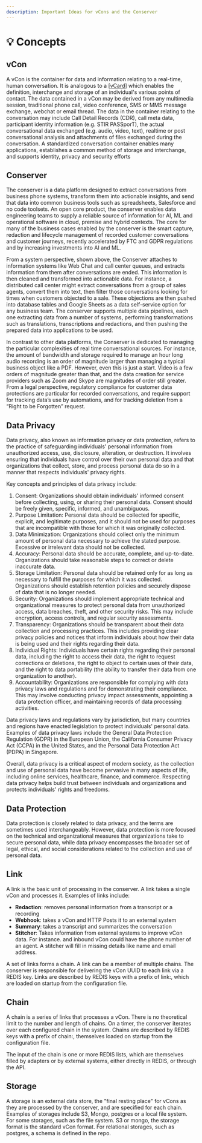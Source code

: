 ```yaml
---
description: Important Ideas for vCons and the Conserver
---
```


# 💡 Concepts

## vCon

A vCon is the container for data and information relating to a real-time, human conversation. It is analogous to a \[[vCard](https://datatracker.ietf.org/doc/html/draft-petrie-vcon#vCard)] which enables the definition, interchange and storage of an individual's various points of contact. The data contained in a vCon may be derived from any multimedia session, traditional phone call, video conference, SMS or MMS message exchange, webchat or email thread. The data in the container relating to the conversation may include Call Detail Records (CDR), call meta data, participant identity information (e.g. STIR PASSporT), the actual conversational data exchanged (e.g. audio, video, text), realtime or post conversational analysis and attachments of files exchanged during the conversation. A standardized conversation container enables many applications, establishes a common method of storage and interchange, and supports identity, privacy and security efforts&#x20;

## Conserver

The conserver is a data platform designed to extract conversations from business phone systems, transform them into actionable insights, and send that data into common business tools such as spreadsheets, Salesforce and no code toolsets. An open core product, the conserver enables data engineering teams to supply a reliable source of information for AI, ML and operational software in cloud, premise and hybrid contexts. The core for many of the business cases enabled by the conserver is the smart capture, redaction and lifecycle management of recorded customer conversations and customer journeys, recently accelerated by FTC and GDPR regulations and by increasing investments into AI and ML.

From a system perspective, shown above, the Conserver attaches to information systems like Web Chat and call center queues, and extracts information from them after conversations are ended. This information is then cleaned and transformed into actionable data. For instance, a distributed call center might extract conversations from a group of sales agents, convert them into text, then filter those conversations looking for times when customers objected to a sale. These objections are then pushed into database tables and Google Sheets as a data self-service option for any business team. The conserver supports multiple data pipelines, each one extracting data from a number of systems, performing transformations such as translations, transcriptions and redactions, and then pushing the prepared data into applications to be used.

In contrast to other data platforms, the Conserver is dedicated to managing the particular complexities of real time conversational sources. For instance, the amount of bandwidth and storage required to manage an hour long audio recording is an order of magnitude larger than managing a typical business object like a PDF. However, even this is just a start. Video is a few orders of magnitude greater than that, and the data creation for service providers such as Zoom and Skype are magnitudes of order still greater. From a legal perspective, regulatory compliance for customer data protections are particular for recorded conversations, and require support for tracking data’s use by automations, and for tracking deletion from a “Right to be Forgotten” request.

## Data Privacy

Data privacy, also known as information privacy or data protection, refers to the practice of safeguarding individuals' personal information from unauthorized access, use, disclosure, alteration, or destruction. It involves ensuring that individuals have control over their own personal data and that organizations that collect, store, and process personal data do so in a manner that respects individuals' privacy rights.

Key concepts and principles of data privacy include:

1. Consent: Organizations should obtain individuals' informed consent before collecting, using, or sharing their personal data. Consent should be freely given, specific, informed, and unambiguous.
2. Purpose Limitation: Personal data should be collected for specific, explicit, and legitimate purposes, and it should not be used for purposes that are incompatible with those for which it was originally collected.
3. Data Minimization: Organizations should collect only the minimum amount of personal data necessary to achieve the stated purpose. Excessive or irrelevant data should not be collected.
4. Accuracy: Personal data should be accurate, complete, and up-to-date. Organizations should take reasonable steps to correct or delete inaccurate data.
5. Storage Limitation: Personal data should be retained only for as long as necessary to fulfill the purposes for which it was collected. Organizations should establish retention policies and securely dispose of data that is no longer needed.
6. Security: Organizations should implement appropriate technical and organizational measures to protect personal data from unauthorized access, data breaches, theft, and other security risks. This may include encryption, access controls, and regular security assessments.
7. Transparency: Organizations should be transparent about their data collection and processing practices. This includes providing clear privacy policies and notices that inform individuals about how their data is being used and their rights regarding their data.
8. Individual Rights: Individuals have certain rights regarding their personal data, including the right to access their data, the right to request corrections or deletions, the right to object to certain uses of their data, and the right to data portability (the ability to transfer their data from one organization to another).
9. Accountability: Organizations are responsible for complying with data privacy laws and regulations and for demonstrating their compliance. This may involve conducting privacy impact assessments, appointing a data protection officer, and maintaining records of data processing activities.

Data privacy laws and regulations vary by jurisdiction, but many countries and regions have enacted legislation to protect individuals' personal data. Examples of data privacy laws include the General Data Protection Regulation (GDPR) in the European Union, the California Consumer Privacy Act (CCPA) in the United States, and the Personal Data Protection Act (PDPA) in Singapore.

Overall, data privacy is a critical aspect of modern society, as the collection and use of personal data have become pervasive in many aspects of life, including online services, healthcare, finance, and commerce. Respecting data privacy helps build trust between individuals and organizations and protects individuals' rights and freedoms.

## Data Protection

Data protection is closely related to data privacy, and the terms are sometimes used interchangeably. However, data protection is more focused on the technical and organizational measures that organizations take to secure personal data, while data privacy encompasses the broader set of legal, ethical, and social considerations related to the collection and use of personal data.

## Link

A link is the basic unit of processing in the conserver. A link takes a single vCon and processes it. Examples of links include:

* **Redaction**: removes personal information from a transcript or a recording
* **Webhook**: takes a vCon and HTTP Posts it to an external system
* **Summary**: takes a transcript and summarizes the conversation
* **Stitcher**: Takes information from external systems to improve vCon data. For instance. and inbound vCon could have the phone number of an agent. A stitcher will fill in missing details like name and email address.

A set of links forms a chain. A link can be a member of multiple chains.  The conserver is responsible for delivering the vCon UUID to each link via a REDIS key.  Links are described by REDIS keys with a prefix of link:, which are loaded on startup from the configuration file.

## Chain

A chain is a series of links that processes a vCon.  There is no theoretical limit to the number and length of chains.  On a timer, the conserver iterates over each configured chain in the system. Chains are described by REDIS keys with a prefix of chain:, themselves loaded on startup from the configuration file.

The input of the chain is one or more REDIS lists, which are themselves filled by adapters or by external systems, either directly in REDIS, or through the API.

## Storage

A storage is an external data store, the "final resting place" for vCons as they are processed by the conserver, and are specified for each chain.  Examples of storages include S3, Mongo, postgres or a local file system.  For some storages, such as the file system. S3 or mongo, the storage format is the standard vCon format.  For relational storages, such as postgres, a schema is defined in the repo.



